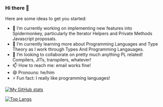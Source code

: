### Hi there 👋

<!--
**avandolder/avandolder** is a ✨ _special_ ✨ repository because its `README.md` (this file) appears on your GitHub profile.
-->

Here are some ideas to get you started:

- 🔭 I’m currently working on implementing new features into Spidermonkey, particularly the Iterator Helpers and Private Methods Javascript proposals.
- 🌱 I’m currently learning more about Programming Languages and Type Theory as I work through Types And Programming Langauages.
- 👯 I’m looking to collaborate on pretty much anything PL related! Compilers, JITs, transpilers, whatever!
- 📫 How to reach me: email works fine!
- 😄 Pronouns: he/him
- ⚡ Fun fact: I really like programming languages!

[![My GitHub stats](https://github-readme-stats.vercel.app/api?username=FerruccioSisti&count_private=true&show_icons=true&include_all_commits=true&theme=merko)](https://github.com/FerruccioSisti/github-readme-stats)

[![Top Langs](https://github-readme-stats.vercel.app/api/top-langs/?username=FerruccioSisti&layout=compact&theme=merko)](https://github.com/FerruccioSisti/github-readme-stats)
